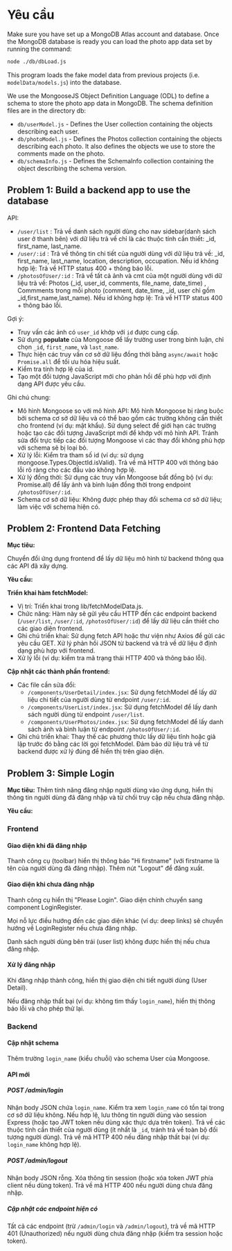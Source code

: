 # Yêu cầu

Make sure you have set up a MongoDB Atlas account and database. Once the MongoDB database is ready you can load the photo app data set by running the command:
```sh
node ./db/dbLoad.js
```
This program loads the fake model data from previous projects (i.e. `modelData/models.js`) into the database.

We use the MongooseJS Object Definition Language (ODL) to define a schema to store the photo app data in MongoDB. The schema definition files are in the directory db:

- `db/userModel.js` - Defines the User collection containing the objects describing each user.
- `db/photoModel.js` - Defines the Photos collection containing the objects describing each photo. It also defines the objects we use to store the comments made on the photo.
- `db/schemaInfo.js` - Defines the SchemaInfo collection containing the object describing the schema version.

## Problem 1: Build a backend app to use the database

API:
- `/user/list` : Trả về danh sách người dùng cho nav sidebar(danh sách user ở thanh bên) với dữ liệu trả về chỉ là các thuộc tính cần thiết: _id, first_name, last_name.
- `/user/:id` : Trả về thông tin chi tiết của người dùng với dữ liệu trả về: _id, first_name, last_name, location, description, occupation. Nếu id không hợp lệ: Trả về HTTP status 400 + thông báo lỗi.
- `/photosOfUser/:id` : Trả về tất cả ảnh và cmt của một người dùng với dữ liệu trả về: Photos (_id, user_id, comments, file_name, date_time) , Commments trong mỗi photo (comment, date_time, _id, user chỉ gồm _id,first_name,last_name). Nếu id không hợp lệ: Trả về HTTP status 400 + thông báo lỗi.

Gợi ý:
- Truy vấn các ảnh có `user_id` khớp với `id` được cung cấp.
- Sử dụng **populate** của Mongoose để lấy trường user trong bình luận, chỉ chọn `_id`, `first_name`, và `last_name`.
- Thực hiện các truy vấn cơ sở dữ liệu đồng thời bằng `async/await` hoặc `Promise.all` để tối ưu hóa hiệu suất.
- Kiểm tra tính hợp lệ của id.
- Tạo một đối tượng JavaScript mới cho phản hồi để phù hợp với định dạng API được yêu cầu.

Ghi chú chung:
- Mô hình Mongoose so với mô hình API: Mô hình Mongoose bị ràng buộc bởi schema cơ sở dữ liệu và có thể bao gồm các trường không cần thiết cho frontend (ví dụ: mật khẩu). Sử dụng select để giới hạn các trường hoặc tạo các đối tượng JavaScript mới để khớp với mô hình API. Tránh sửa đổi trực tiếp các đối tượng Mongoose vì các thay đổi không phù hợp với schema sẽ bị loại bỏ.
- Xử lý lỗi: Kiểm tra tham số id (ví dụ: sử dụng mongoose.Types.ObjectId.isValid). Trả về mã HTTP 400 với thông báo lỗi rõ ràng cho các đầu vào không hợp lệ.
- Xử lý đồng thời: Sử dụng các truy vấn Mongoose bất đồng bộ (ví dụ: Promise.all) để lấy ảnh và bình luận đồng thời trong endpoint `/photosOfUser/:id`.
- Schema cơ sở dữ liệu: Không được phép thay đổi schema cơ sở dữ liệu; làm việc với schema hiện có.

## Problem 2: Frontend Data Fetching

**Mục tiêu:**

Chuyển đổi ứng dụng frontend để lấy dữ liệu mô hình từ backend thông qua các API đã xây dựng.

**Yêu cầu:**

**Triển khai hàm fetchModel:**
* Vị trí: Triển khai trong lib/fetchModelData.js.
* Chức năng: Hàm này sẽ gửi yêu cầu HTTP đến các endpoint backend (`/user/list`, `/user/:id`, `/photosOfUser/:id`) để lấy dữ liệu cần thiết cho các giao diện frontend.
* Ghi chú triển khai:
Sử dụng fetch API hoặc thư viện như Axios để gửi các yêu cầu GET.
Xử lý phản hồi JSON từ backend và trả về dữ liệu ở định dạng phù hợp với frontend.
* Xử lý lỗi (ví dụ: kiểm tra mã trạng thái HTTP 400 và thông báo lỗi).

**Cập nhật các thành phần frontend:**
* Các file cần sửa đổi:
    * `/components/UserDetail/index.jsx`: Sử dụng fetchModel để lấy dữ liệu chi tiết của người dùng từ endpoint `/user/:id`.
    * `/components/UserList/index.jsx`: Sử dụng fetchModel để lấy danh sách người dùng từ endpoint `/user/list`.
    * `/components/UserPhotos/index.jsx`: Sử dụng fetchModel để lấy danh sách ảnh và bình luận từ endpoint `/photosOfUser/:id`.
* Ghi chú triển khai:
Thay thế các phương thức lấy dữ liệu tĩnh hoặc giả lập trước đó bằng các lời gọi fetchModel. Đảm bảo dữ liệu trả về từ backend được xử lý đúng để hiển thị trên giao diện.
## Problem 3: Simple Login

**Mục tiêu:** Thêm tính năng đăng nhập người dùng vào ứng dụng, hiển thị thông tin người dùng đã đăng nhập và từ chối truy cập nếu chưa đăng nhập.

**Yêu cầu:**

### Frontend

#### Giao diện khi đã đăng nhập

Thanh công cụ (toolbar) hiển thị thông báo "Hi firstname" (với firstname là tên của người dùng đã đăng nhập). Thêm nút "Logout" để đăng xuất.

#### Giao diện khi chưa đăng nhập

Thanh công cụ hiển thị "Please Login".
Giao diện chính chuyển sang component LoginRegister.

Mọi nỗ lực điều hướng đến các giao diện khác (ví dụ: deep links) sẽ chuyển hướng về LoginRegister nếu chưa đăng nhập.

Danh sách người dùng bên trái (user list) không được hiển thị nếu chưa đăng nhập.

#### Xử lý đăng nhập

Khi đăng nhập thành công, hiển thị giao diện chi tiết người dùng (User Detail).

Nếu đăng nhập thất bại (ví dụ: không tìm thấy `login_name`), hiển thị thông báo lỗi và cho phép thử lại.

### Backend

#### Cập nhật schema

Thêm trường `login_name` (kiểu chuỗi) vào schema User của Mongoose.

#### API mới

##### POST /admin/login

Nhận body JSON chứa `login_name`.
Kiểm tra xem `login_name` có tồn tại trong cơ sở dữ liệu không.
Nếu hợp lệ, lưu thông tin người dùng vào session Express (hoặc tạo JWT token nếu dùng xác thực dựa trên token). Trả về các thuộc tính cần thiết của người dùng (ít nhất là `_id`, tránh trả về toàn bộ đối tượng người dùng).
Trả về mã HTTP 400 nếu đăng nhập thất bại (ví dụ: `login_name` không hợp lệ).

##### POST /admin/logout

Nhận body JSON rỗng.
Xóa thông tin session (hoặc xóa token JWT phía client nếu dùng token).
Trả về mã HTTP 400 nếu người dùng chưa đăng nhập.

##### Cập nhật các endpoint hiện có

Tất cả các endpoint (trừ `/admin/login` và `/admin/logout`), trả về mã HTTP 401 (Unauthorized) nếu người dùng chưa đăng nhập (kiểm tra session hoặc token).

